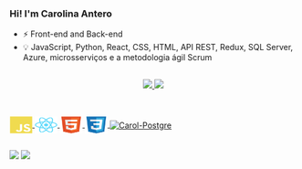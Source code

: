 ### Hi! I'm Carolina Antero
- ⚡ Front-end and Back-end
- 💡 JavaScript, Python, React, CSS, HTML, API REST, Redux, SQL Server, Azure, microsserviços e a metodologia ágil Scrum

##

<div align="center">
  <a href="https://github.com/carolantero">
  <img height="180em" src="https://github-readme-stats.vercel.app/api?username=carolantero&show_icons=true&theme=dracula&include_all_commits=true&count_private=true"/>
  <img height="180em" src="https://github-readme-stats.vercel.app/api/top-langs/?username=carolantero&layout=compact&langs_count=7&theme=dracula"/>
</div>

  ##
  
<div style="display: inline_block"><br>
  <img align="center" alt="Carol-Js" height="30" width="40" src="https://raw.githubusercontent.com/devicons/devicon/master/icons/javascript/javascript-plain.svg">
  <img align="center" alt="Carol-React" height="30" width="40" src="https://raw.githubusercontent.com/devicons/devicon/master/icons/react/react-original.svg">
  <img align="center" alt="Carol-HTML" height="30" width="40" src="https://raw.githubusercontent.com/devicons/devicon/master/icons/html5/html5-original.svg">
  <img align="center" alt="Carol-CSS" height="30" width="40" src="https://raw.githubusercontent.com/devicons/devicon/master/icons/css3/css3-original.svg">
 <img align="center" alt="Carol-Postgre" height="30" width="40" src="https://cdn.jsdelivr.net/gh/devicons/devicon/icons/postgresql/postgresql-plain.svg"> 
</div>
  
  ##
  
<div>
  <a href="https://www.linkedin.com/in/carolina-antero-222077165/" target="_blank"><img src="https://img.shields.io/badge/-LinkedIn-%230077B5?style=for-the-badge&logo=linkedin&logoColor=white" target="_blank"></a> 
 <a href = "mailto:carolina.antero.santos@gmail.com"><img src="https://img.shields.io/badge/Gmail-D14836?style=for-the-badge&logo=gmail&logoColor=white" target="_blank"></a>
 </div> 

